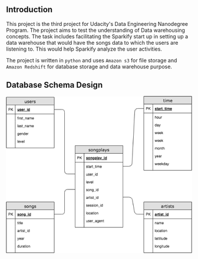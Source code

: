 ## Introduction
This project is the third project for Udacity's Data Engineering Nanodegree Program. The project aims to test the understanding of Data warehousing concepts. The task includes facilitating the Sparkify start up in setting up a data warehouse that would have the songs data to which the users are listening to. This would help Sparkify analyze the user activities.

The project is written in `python` and uses `Amazon s3` for file storage and `Amazon Redshift` for database storage and data warehouse purpose.


## Database Schema Design

![Our Database looks like the following](https://github.com/hamadalaqeel/data-warehouse-aws/blob/master/Database%20Schema.png)
